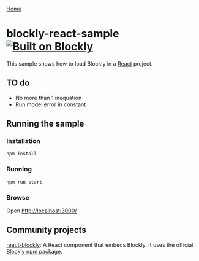 [Home](../README.md)

# blockly-react-sample [![Built on Blockly](https://tinyurl.com/built-on-blockly)](https://github.com/google/blockly)

This sample shows how to load Blockly in a [React](https://reactjs.org/) project.

## TO do

* No more than 1 inequation
* Run model error in constant
  
## Running the sample

### Installation

```
npm install
```

### Running

```
npm run start
```

### Browse

Open [http://localhost:3000/](http://localhost:3000/)

## Community projects

[react-blockly](https://github.com/nbudin/react-blockly):
A React component that embeds Blockly. It uses the official [Blockly npm package](https://www.npmjs.com/package/blockly).
